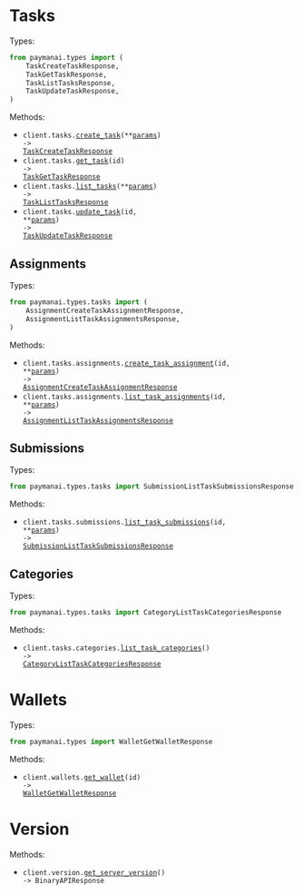 # Tasks

Types:

```python
from paymanai.types import (
    TaskCreateTaskResponse,
    TaskGetTaskResponse,
    TaskListTasksResponse,
    TaskUpdateTaskResponse,
)
```

Methods:

- <code title="post /tasks">client.tasks.<a href="./src/paymanai/resources/tasks/tasks.py">create_task</a>(\*\*<a href="src/paymanai/types/task_create_task_params.py">params</a>) -> <a href="./src/paymanai/types/task_create_task_response.py">TaskCreateTaskResponse</a></code>
- <code title="get /tasks/{id}">client.tasks.<a href="./src/paymanai/resources/tasks/tasks.py">get_task</a>(id) -> <a href="./src/paymanai/types/task_get_task_response.py">TaskGetTaskResponse</a></code>
- <code title="get /tasks">client.tasks.<a href="./src/paymanai/resources/tasks/tasks.py">list_tasks</a>(\*\*<a href="src/paymanai/types/task_list_tasks_params.py">params</a>) -> <a href="./src/paymanai/types/task_list_tasks_response.py">TaskListTasksResponse</a></code>
- <code title="put /tasks/{id}">client.tasks.<a href="./src/paymanai/resources/tasks/tasks.py">update_task</a>(id, \*\*<a href="src/paymanai/types/task_update_task_params.py">params</a>) -> <a href="./src/paymanai/types/task_update_task_response.py">TaskUpdateTaskResponse</a></code>

## Assignments

Types:

```python
from paymanai.types.tasks import (
    AssignmentCreateTaskAssignmentResponse,
    AssignmentListTaskAssignmentsResponse,
)
```

Methods:

- <code title="post /tasks/{id}/assignments">client.tasks.assignments.<a href="./src/paymanai/resources/tasks/assignments.py">create_task_assignment</a>(id, \*\*<a href="src/paymanai/types/tasks/assignment_create_task_assignment_params.py">params</a>) -> <a href="./src/paymanai/types/tasks/assignment_create_task_assignment_response.py">AssignmentCreateTaskAssignmentResponse</a></code>
- <code title="get /tasks/{id}/assignments">client.tasks.assignments.<a href="./src/paymanai/resources/tasks/assignments.py">list_task_assignments</a>(id, \*\*<a href="src/paymanai/types/tasks/assignment_list_task_assignments_params.py">params</a>) -> <a href="./src/paymanai/types/tasks/assignment_list_task_assignments_response.py">AssignmentListTaskAssignmentsResponse</a></code>

## Submissions

Types:

```python
from paymanai.types.tasks import SubmissionListTaskSubmissionsResponse
```

Methods:

- <code title="get /tasks/{id}/submissions">client.tasks.submissions.<a href="./src/paymanai/resources/tasks/submissions.py">list_task_submissions</a>(id, \*\*<a href="src/paymanai/types/tasks/submission_list_task_submissions_params.py">params</a>) -> <a href="./src/paymanai/types/tasks/submission_list_task_submissions_response.py">SubmissionListTaskSubmissionsResponse</a></code>

## Categories

Types:

```python
from paymanai.types.tasks import CategoryListTaskCategoriesResponse
```

Methods:

- <code title="get /tasks/categories">client.tasks.categories.<a href="./src/paymanai/resources/tasks/categories.py">list_task_categories</a>() -> <a href="./src/paymanai/types/tasks/category_list_task_categories_response.py">CategoryListTaskCategoriesResponse</a></code>

# Wallets

Types:

```python
from paymanai.types import WalletGetWalletResponse
```

Methods:

- <code title="get /wallets/{id}">client.wallets.<a href="./src/paymanai/resources/wallets.py">get_wallet</a>(id) -> <a href="./src/paymanai/types/wallet_get_wallet_response.py">WalletGetWalletResponse</a></code>

# Version

Methods:

- <code title="get /version">client.version.<a href="./src/paymanai/resources/version.py">get_server_version</a>() -> BinaryAPIResponse</code>
